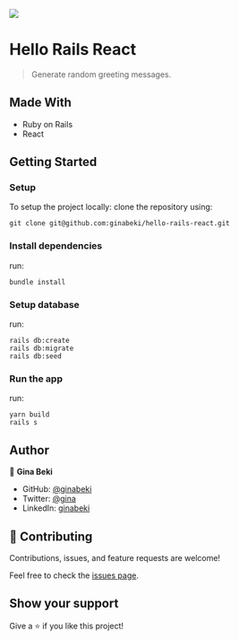 ![](https://img.shields.io/badge/Microverse-blueviolet)

# Hello Rails React

> Generate random greeting messages.

## Made With

- Ruby on Rails
- React

## Getting Started

### Setup

To setup the project locally: clone the repository using:

```
git clone git@github.com:ginabeki/hello-rails-react.git
```

### Install dependencies
run:
```
bundle install
```

### Setup database
run:
```
rails db:create
rails db:migrate
rails db:seed
```

### Run the app
run:
```
yarn build
rails s
```

## Author

👤 **Gina Beki**

- GitHub: [@ginabeki](https://github.com/ginabeki)
- Twitter: [@gina](https://twitter.com/ginabeki_)
- LinkedIn: [ginabeki](https://www.linkedin.com/in/ginabeki/)

## 🤝 Contributing

Contributions, issues, and feature requests are welcome!

Feel free to check the [issues page](../../issues/).

## Show your support

Give a ⭐️ if you like this project!
